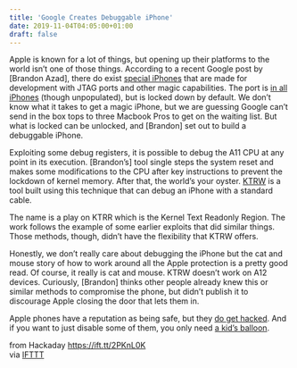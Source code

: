 ```yaml
---
title: 'Google Creates Debuggable iPhone'
date: 2019-11-04T04:05:00+01:00
draft: false
---
```


Apple is known for a lot of things, but opening up their platforms to the world isn’t one of those things. According to a recent Google post by \[Brandon Azad\], there do exist [special iPhones](https://googleprojectzero.blogspot.com/2019/10/ktrw-journey-to-build-debuggable-iphone.html) that are made for development with JTAG ports and other magic capabilities. The port is [in all iPhones](https://www.theiphonewiki.com/wiki/Baseband_JTAG) (though unpopulated), but is locked down by default. We don’t know what it takes to get a magic iPhone, but we are guessing Google can’t send in the box tops to three Macbook Pros to get on the waiting list. But what is locked can be unlocked, and \[Brandon\] set out to build a debuggable iPhone.

Exploiting some debug registers, it is possible to debug the A11 CPU at any point in its execution. \[Brandon’s\] tool single steps the system reset and makes some modifications to the CPU after key instructions to prevent the lockdown of kernel memory. After that, the world’s your oyster. [KTRW](https://github.com/googleprojectzero/ktrw) is a tool built using this technique that can debug an iPhone with a standard cable.

The name is a play on KTRR which is the Kernel Text Readonly Region. The work follows the example of some earlier exploits that did similar things. Those methods, though, didn’t have the flexibility that KTRW offers.

Honestly, we don’t really care about debugging the iPhone but the cat and mouse story of how to work around all the Apple protection is a pretty good read. Of course, it really is cat and mouse. KTRW doesn’t work on A12 devices. Curiously, \[Brandon\] thinks other people already knew this or similar methods to compromise the phone, but didn’t publish it to discourage Apple closing the door that lets them in.

Apple phones have a reputation as being safe, but they [do get hacked](https://hackaday.com/2019/09/06/this-week-in-security-mass-iphone-compromise-more-vpn-vulns-telegram-leaking-data-and-the-hack-of-jack/). And if you want to just disable some of them, you only need [a kid’s balloon](https://hackaday.com/2018/10/31/helium-can-stop-your-iphone-maybe-other-mems-too/).

  
  
from Hackaday https://ift.tt/2PKnL0K  
via [IFTTT](https://ifttt.com/?ref=da&site=blogger)